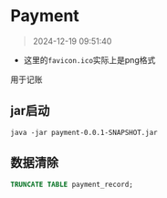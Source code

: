 # Payment

> 2024-12-19 09:51:40

* 这里的`favicon.ico`实际上是png格式

用于记账

## jar启动

```shell
java -jar payment-0.0.1-SNAPSHOT.jar
```

## 数据清除

```sql
TRUNCATE TABLE payment_record;
```